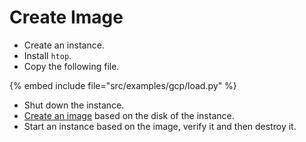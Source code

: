 # Create Image

* Create an instance.
* Install `htop`.
* Copy the following file.

{% embed include file="src/examples/gcp/load.py" %}

* Shut down the instance.
* [Create an image](https://console.cloud.google.com/compute/images) based on the disk of the instance.
* Start an instance based on the image, verify it and then destroy it.


